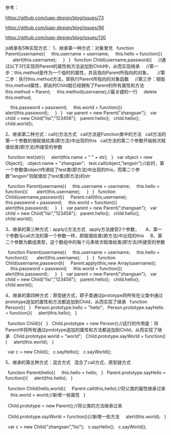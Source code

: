 参考：

https://github.com/iuap-design/blog/issues/73

https://github.com/iuap-design/blog/issues/96

https://github.com/iuap-design/blog/issues/130

js继承有5种实现方式：
1、继承第一种方式：对象冒充
  function Parent(username){
    this.username = username;
    this.hello = function(){
      alert(this.username);
    }
  }
  function Child(username,password){
    //通过以下3行实现将Parent的属性和方法追加到Child中，从而实现继承
    //第一步：this.method是作为一个临时的属性，并且指向Parent所指向的对象，
    //第二步：执行this.method方法，即执行Parent所指向的对象函数
    //第三步：销毁this.method属性，即此时Child就已经拥有了Parent的所有属性和方法
    this.method = Parent;
    this.method(username);//最关键的一行
    delete this.method;

    this.password = password;
    this.world = function(){
      alert(this.password);
    }
  }
  var parent = new Parent("zhangsan");
  var child = new Child("lisi","123456");
  parent.hello();
  child.hello();
  child.world();

2、继承第二种方式：call()方法方式
  call方法是Function类中的方法
  call方法的第一个参数的值赋值给类(即方法)中出现的this
  call方法的第二个参数开始依次赋值给类(即方法)所接受的参数

  function test(str){
    alert(this.name + " " + str);
  }
  var object = new Object();
  object.name = "zhangsan";
  test.call(object,"langsin");//此时，第一个参数值object传递给了test类(即方法)中出现的this，而第二个参数"langsin"则赋值给了test类(即方法)的str

  function Parent(username){
    this.username = username;
    this.hello = function(){
      alert(this.username);
    }
  }
  function Child(username,password){
    Parent.call(this,username);
    
    this.password = password;
    this.world = function(){
      alert(this.password);
    }
  }
  var parent = new Parent("zhangsan");
  var child = new Child("lisi","123456");
  parent.hello();
  child.hello();
  child.world();

3、继承的第三种方式：apply()方法方式
  apply方法接受2个参数，
    A、第一个参数与call方法的第一个参数一样，即赋值给类(即方法)中出现的this
    B、第二个参数为数组类型，这个数组中的每个元素依次赋值给类(即方法)所接受的参数

  function Parent(username){
    this.username = username;
    this.hello = function(){
      alert(this.username);
    }
  }
  function Child(username,password){
    Parent.apply(this,new Array(username));
    
    this.password = password;
    this.world = function(){
      alert(this.password);
    }
  }
  var parent = new Parent("zhangsan");
  var child = new Child("lisi","123456");
  parent.hello();
  child.hello();
  child.world();

4、继承的第四种方式：原型链方式，即子类通过prototype将所有在父类中通过prototype追加的属性和方法都追加到Child，从而实现了继承
  function Person(){
  }
  Person.prototype.hello = "hello";
  Person.prototype.sayHello = function(){
    alert(this.hello);
  }

  function Child(){
  }
  Child.prototype = new Person();//这行的作用是：将Parent中将所有通过prototype追加的属性和方法都追加到Child，从而实现了继承
  Child.prototype.world = "world";
  Child.prototype.sayWorld = function(){
    alert(this.world);
  }

  var c = new Child();
  c.sayHello();
  c.sayWorld();

5、继承的第五种方式：混合方式
  混合了call方式、原型链方式

  function Parent(hello){
    this.hello = hello;
  }
  Parent.prototype.sayHello = function(){
    alert(this.hello);
  }

  function Child(hello,world){
    Parent.call(this,hello);//将父类的属性继承过来
    this.world = world;//新增一些属性
  }

  Child.prototype = new Parent();//将父类的方法继承过来

  Child.prototype.sayWorld = function(){//新增一些方法
    alert(this.world);
  }

  var c = new Child("zhangsan","lisi");
  c.sayHello();
  c.sayWorld();